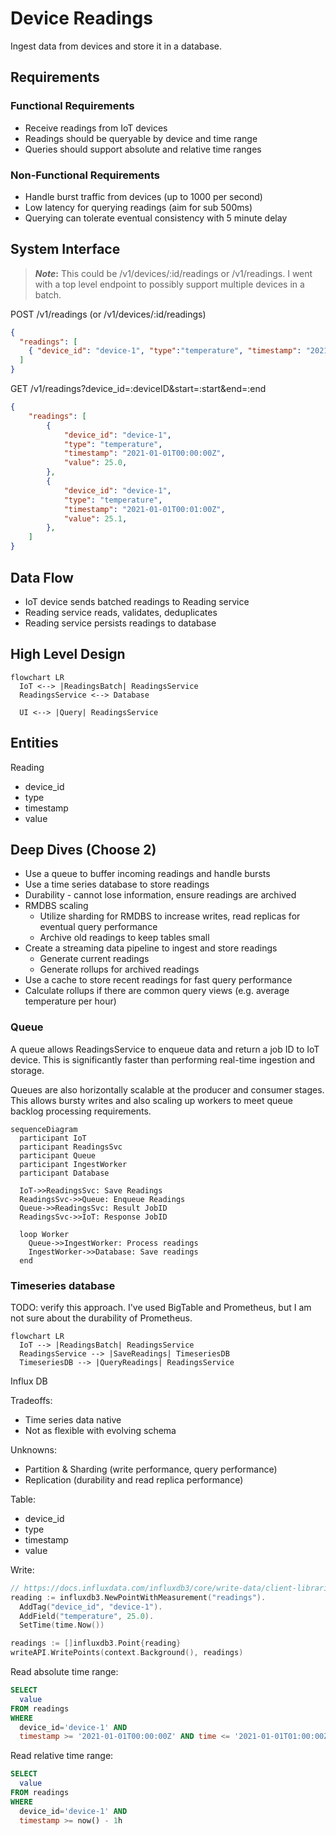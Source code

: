# Device Readings

Ingest data from devices and store it in a database.

## Requirements

### Functional Requirements

- Receive readings from IoT devices
- Readings should be queryable by device and time range
- Queries should support absolute and relative time ranges

### Non-Functional Requirements

- Handle burst traffic from devices (up to 1000 per second)
- Low latency for querying readings (aim for sub 500ms)
- Querying can tolerate eventual consistency with 5 minute delay

## System Interface

> **_Note_:** This could be /v1/devices/:id/readings or /v1/readings. I went with a top level endpoint to possibly support multiple devices in a batch.

POST /v1/readings (or /v1/devices/:id/readings)

```json
{
  "readings": [
    { "device_id": "device-1", "type":"temperature", "timestamp": "2021-01-01T00:00:00Z", "value": 25.0 }
  ]
}
```

GET /v1/readings?device_id=:deviceID&start=:start&end=:end

```json
{
    "readings": [
        {
            "device_id": "device-1",
            "type": "temperature",
            "timestamp": "2021-01-01T00:00:00Z",
            "value": 25.0,
        },
        {
            "device_id": "device-1",
            "type": "temperature",
            "timestamp": "2021-01-01T00:01:00Z",
            "value": 25.1,
        },
    ]
}
```

## Data Flow

- IoT device sends batched readings to Reading service
- Reading service reads, validates, deduplicates
- Reading service persists readings to database

## High Level Design

```mermaid
flowchart LR
  IoT <--> |ReadingsBatch| ReadingsService
  ReadingsService <--> Database

  UI <--> |Query| ReadingsService
```

## Entities

Reading

- device_id
- type
- timestamp
- value

## Deep Dives (Choose 2)

- Use a queue to buffer incoming readings and handle bursts
- Use a time series database to store readings
- Durability - cannot lose information, ensure readings are archived
- RMDBS scaling
  - Utilize sharding for RMDBS to increase writes, read replicas for eventual query performance
  - Archive old readings to keep tables small
- Create a streaming data pipeline to ingest and store readings
  - Generate current readings
  - Generate rollups for archived readings
- Use a cache to store recent readings for fast query performance
- Calculate rollups if there are common query views (e.g. average temperature per hour)

### Queue

A queue allows ReadingsService to enqueue data and return a job ID to IoT device. This is significantly faster than performing real-time ingestion and storage.

Queues are also horizontally scalable at the producer and consumer stages. This allows bursty writes and also scaling up workers to meet queue backlog processing requirements.

```mermaid
sequenceDiagram
  participant IoT
  participant ReadingsSvc
  participant Queue
  participant IngestWorker
  participant Database

  IoT->>ReadingsSvc: Save Readings
  ReadingsSvc->>Queue: Enqueue Readings
  Queue->>ReadingsSvc: Result JobID
  ReadingsSvc->>IoT: Response JobID

  loop Worker
    Queue->>IngestWorker: Process readings
    IngestWorker->>Database: Save readings
  end
```

### Timeseries database

TODO: verify this approach. I've used BigTable and Prometheus, but I am not sure about the durability of Prometheus.

```mermaid
flowchart LR
  IoT --> |ReadingsBatch| ReadingsService
  ReadingsService --> |SaveReadings| TimeseriesDB
  TimeseriesDB --> |QueryReadings| ReadingsService
```

Influx DB

Tradeoffs:

- Time series data native
- Not as flexible with evolving schema

Unknowns:

- Partition & Sharding (write performance, query performance)
- Replication (durability and read replica performance)

Table:

- device_id
- type
- timestamp
- value

Write:

```go
// https://docs.influxdata.com/influxdb3/core/write-data/client-libraries/#construct-points-and-write-line-protocol
reading := influxdb3.NewPointWithMeasurement("readings").
  AddTag("device_id", "device-1").
  AddField("temperature", 25.0).
  SetTime(time.Now())

readings := []influxdb3.Point{reading}
writeAPI.WritePoints(context.Background(), readings)
```

Read absolute time range:

```sql
SELECT
  value
FROM readings
WHERE
  device_id='device-1' AND
  timestamp >= '2021-01-01T00:00:00Z' AND time <= '2021-01-01T01:00:00Z'
```

Read relative time range:

```sql
SELECT
  value
FROM readings
WHERE
  device_id='device-1' AND
  timestamp >= now() - 1h
```
